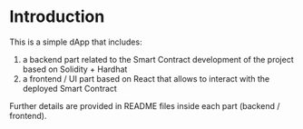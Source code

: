 # Introduction

This is a simple dApp that includes:

1. a backend part related to the Smart Contract development of the project based on Solidity + Hardhat
2. a frontend / UI part based on React that allows to interact with the deployed Smart Contract

Further details are provided in README files inside each part (backend / frontend).
